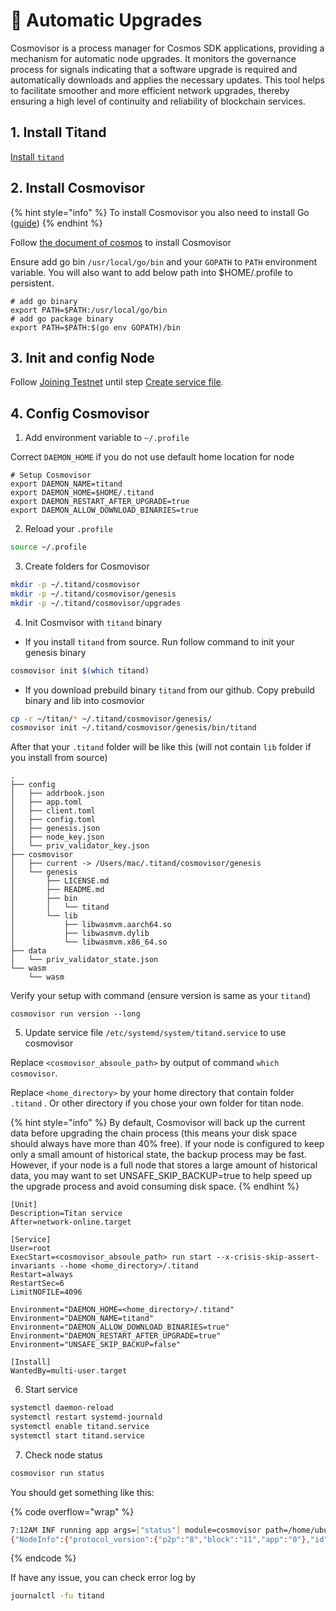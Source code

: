 # 🤖 Automatic Upgrades

Cosmovisor is a process manager for Cosmos SDK applications, providing a mechanism for automatic node upgrades. It monitors the governance process for signals indicating that a software upgrade is required and automatically downloads and applies the necessary updates. This tool helps to facilitate smoother and more efficient network upgrades, thereby ensuring a high level of continuity and reliability of blockchain services.

## 1. Install Titand

[Install `titand` ](../developers/)

## 2. Install Cosmovisor

{% hint style="info" %}
To install Cosmovisor you also need to install Go ([guide](set-up-node/from-source.md#install-go))
{% endhint %}

Follow [the document of cosmos](https://docs.cosmos.network/main/build/tooling/cosmovisor) to install Cosmovisor

Ensure add go bin `/usr/local/go/bin` and your `GOPATH` to `PATH` environment variable. You will also want to add below path into $HOME/.profile to persistent.

```
# add go binary
export PATH=$PATH:/usr/local/go/bin
# add go package binary
export PATH=$PATH:$(go env GOPATH)/bin
```

## 3. Init and config Node

Follow [Joining Testnet](../developers/integrate-on-testnet.md) until step [Create service file](../developers/integrate-on-testnet.md#create-service-file).

## 4. Config Cosmovisor

1. Add environment variable to `~/.profile`

Correct `DAEMON_HOME` if you do not use default home location for node

```
# Setup Cosmovisor
export DAEMON_NAME=titand
export DAEMON_HOME=$HOME/.titand
export DAEMON_RESTART_AFTER_UPGRADE=true
export DAEMON_ALLOW_DOWNLOAD_BINARIES=true
```

2. Reload your `.profile`

```sh
source ~/.profile
```

3. Create folders for Cosmovisor

```sh
mkdir -p ~/.titand/cosmovisor
mkdir -p ~/.titand/cosmovisor/genesis
mkdir -p ~/.titand/cosmovisor/upgrades
```

4. Init Cosmvisor with `titand` binary

* If you install `titand` from source. Run follow command to init your genesis binary

```sh
cosmovisor init $(which titand)
```

* If you download prebuild binary `titand` from our github. Copy prebuild binary and lib into cosmovior

```sh
cp -r ~/titan/* ~/.titand/cosmovisor/genesis/
cosmovisor init ~/.titand/cosmovisor/genesis/bin/titand
```

After that your `.titand` folder will be like this (will not contain `lib` folder if you install from source)

```
.
├── config
│   ├── addrbook.json
│   ├── app.toml
│   ├── client.toml
│   ├── config.toml
│   ├── genesis.json
│   ├── node_key.json
│   └── priv_validator_key.json
├── cosmovisor
│   ├── current -> /Users/mac/.titand/cosmovisor/genesis
│   └── genesis
│       ├── LICENSE.md
│       ├── README.md
│       ├── bin
│       │   └── titand
│       └── lib
│           ├── libwasmvm.aarch64.so
│           ├── libwasmvm.dylib
│           └── libwasmvm.x86_64.so
├── data
│   └── priv_validator_state.json
└── wasm
    └── wasm
```

Verify your setup with command (ensure version is same as your `titand`)

```
cosmovisor run version --long
```

5. Update service file `/etc/systemd/system/titand.service` to use cosmovisor

Replace `<cosmovisor_absoule_path>` by output of command `which cosmovisor`.&#x20;

Replace `<home_directory>` by your home directory that contain folder `.titand` . Or other directory if you chose your own folder for titan node.

{% hint style="info" %}
By default, Cosmovisor will back up the current data before upgrading the chain process (this means your disk space should always have more than 40% free). If your node is configured to keep only a small amount of historical state, the backup process may be fast. However, if your node is a full node that stores a large amount of historical data, you may want to set UNSAFE\_SKIP\_BACKUP=true to help speed up the upgrade process and avoid consuming disk space.
{% endhint %}

```
[Unit]
Description=Titan service
After=network-online.target

[Service]
User=root
ExecStart=<cosmovisor_absoule_path> run start --x-crisis-skip-assert-invariants --home <home_directory>/.titand
Restart=always
RestartSec=6
LimitNOFILE=4096

Environment="DAEMON_HOME=<home_directory>/.titand"
Environment="DAEMON_NAME=titand"
Environment="DAEMON_ALLOW_DOWNLOAD_BINARIES=true"
Environment="DAEMON_RESTART_AFTER_UPGRADE=true"
Environment="UNSAFE_SKIP_BACKUP=false"

[Install]
WantedBy=multi-user.target
```

6. Start service

```sh
systemctl daemon-reload
systemctl restart systemd-journald
systemctl enable titand.service
systemctl start titand.service
```

7. Check node status

```sh
cosmovisor run status
```

You should get something like this:

{% code overflow="wrap" %}
```sh
7:12AM INF running app args=["status"] module=cosmovisor path=/home/ubuntu/.titand/cosmovisor/genesis/bin/titand
{"NodeInfo":{"protocol_version":{"p2p":"8","block":"11","app":"0"},"id":"0e05f4f0c57ed26089e1d10dba6a1ac24e1eaa68","listen_addr":"tcp://0.0.0.0:26656","network":"titan_18889-1","version":"0.37.4","channels":"40202122233038606100","moniker":"Full","other":{"tx_index":"on","rpc_address":"tcp://0.0.0.0:26657"}},"SyncInfo":{"latest_block_hash":"2524BFFE965E2779C63A8F279090C765306194ED58E583C0CC51D2BB51AEFCD5","latest_app_hash":"48886A8524132719FEAC0250A777AE2D52BD6C118378722655514095E7756E5E","latest_block_height":"208339","latest_block_time":"2024-02-06T07:12:20.352972672Z","earliest_block_hash":"1E13F1C9B29A262BED941DEB6545D2081B563D81C55A570608C6AE955492CE3E","earliest_app_hash":"E3B0C44298FC1C149AFBF4C8996FB92427AE41E4649B934CA495991B7852B855","earliest_block_height":"1","earliest_block_time":"2024-01-24T00:00:00Z","catching_up":false},"ValidatorInfo":{"Address":"0BCCB16848B6C9DAA1E889CC1F43C2B9344B6636","PubKey":{"type":"tendermint/PubKeyEd25519","value":"0ujE587gKbF3YdFdsvLhbKsAPmWQSOF+BJVNj8tU+bg="},"VotingPower":"0"}}
```
{% endcode %}

If have any issue, you can check error log by

```sh
journalctl -fu titand
```
